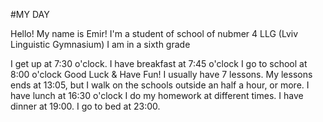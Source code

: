 #MY DAY



Hello! My name is Emir!
I'm a student of school of nubmer 4 LLG (Lviv Linguistic Gymnasium)
I am in a sixth grade

I get up at 7:30 o'clock.
I have breakfast at 7:45 o'clock
I go to school at 8:00 o'clock
Good Luck & Have Fun!
I usually have 7 lessons. My lessons ends at 13:05, but I walk on the schools outside an half a hour, or more.
I have lunch at 16:30 o'clock
I do my homework at different times.
I have dinner at 19:00. I go to bed at 23:00.
